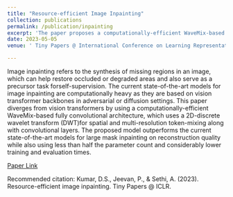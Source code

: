 ```yaml
---
title: "Resource-efficient Image Inpainting"
collection: publications
permalink: /publication/inpainting
excerpt: 'The paper proposes a computationally-efficient WaveMix-based fully convolutional architecture for image inpainting that outperforms the current state-of-the-art models while using less parameters and lower training and evaluation times.'
date: 2023-05-05
venue: ' Tiny Papers @ International Conference on Learning Representations (ICLR)'

---
```

Image inpainting refers to the synthesis of missing regions in an image, which can help restore occluded or degraded areas and also serve as a precursor task forself-supervision. The current state-of-the-art models for image inpainting are computationally heavy as they are based on vision transformer backbones in adversarial or diffusion settings. This paper diverges from vision transformers by using a computationally-efficient WaveMix-based fully convolutional architecture, which uses a 2D-discrete wavelet transform (DWT)for spatial and multi-resolution token-mixing along with convolutional layers. The proposed model outperforms the current state-of-the-art models for large mask inpainting on reconstruction quality while also using less than half the parameter count and considerably lower training and evaluation times.

[Paper Link](https://dblp.org/rec/conf/iclr/KumarJS23.html)

Recommended citation: Kumar, D.S., Jeevan, P., & Sethi, A. (2023). Resource-efficient image inpainting. Tiny Papers @ ICLR.